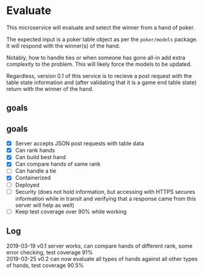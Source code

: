 # Evaluate
This microservice will evaluate and select the winner from a hand of poker.

The expected input is a poker table object as per the `poker/models` package. It will respond with the winner(s) of the hand.

Notably, how to handle ties or when someone has gone all-in add extra complexity to the problem. This will likely force the models to be updated.

Regardless, version 0.1 of this service is to recieve a post request with the table state information and (after validating that it is a game end table state) return with the winner of the hand.

## goals
## goals
- [x] Server accepts JSON post requests with table data
- [x] Can rank hands
- [x] Can build best hand
- [x] Can compare hands of same rank
- [ ] Can handle a tie
- [x] Containerized
- [ ] Deployed
- [ ] Security (does not hold information, but accessing with HTTPS secures information while in transit and verifying that a response came from this server will help as well)
- [ ] Keep test coverage over 90% while working

## Log
2019-03-19 v0.1 server works, can compare hands of different rank, some error checking, test coverage 91%  
2019-03-25 v0.2 can now evaluate all types of hands against all other types of hands, test coverage 90.5%